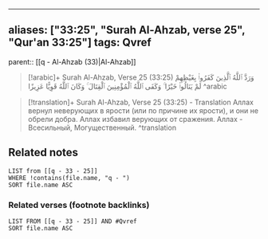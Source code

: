 
---
aliases: ["33:25", "Surah Al-Ahzab, verse 25", "Qur'an 33:25"]
tags: Qvref
---

parent:: [[q - Al-Ahzab (33)|Al-Ahzab]]

> [!arabic]+ Surah Al-Ahzab, Verse 25 (33:25)
> <span class="quran-arabic">وَرَدَّ ٱللَّهُ ٱلَّذِينَ كَفَرُوا۟ بِغَيْظِهِمْ لَمْ يَنَالُوا۟ خَيْرًا ۚ وَكَفَى ٱللَّهُ ٱلْمُؤْمِنِينَ ٱلْقِتَالَ ۚ وَكَانَ ٱللَّهُ قَوِيًّا عَزِيزًا</span>
^arabic

> [!translation]+ Surah Al-Ahzab, Verse 25 (33:25) - Translation
> Аллах вернул неверующих в ярости (или по причине их ярости), и они не обрели добра. Аллах избавил верующих от сражения. Аллах - Всесильный, Могущественный.
^translation



## Related notes
```dataview
LIST from [[q - 33 - 25]]
WHERE !contains(file.name, "q - ")
SORT file.name ASC
```

### Related verses (footnote backlinks)
```dataview
LIST FROM [[q - 33 - 25]] AND #Qvref
SORT file.name ASC
```

